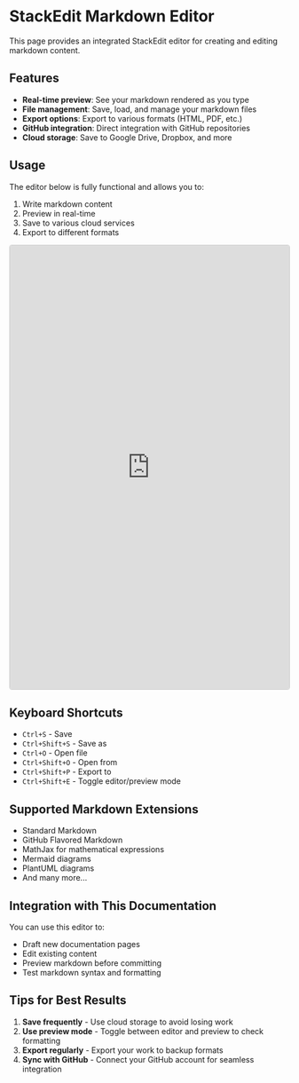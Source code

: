 # StackEdit Markdown Editor

This page provides an integrated StackEdit editor for creating and editing markdown content.

## Features

- **Real-time preview**: See your markdown rendered as you type
- **File management**: Save, load, and manage your markdown files
- **Export options**: Export to various formats (HTML, PDF, etc.)
- **GitHub integration**: Direct integration with GitHub repositories
- **Cloud storage**: Save to Google Drive, Dropbox, and more

## Usage

The editor below is fully functional and allows you to:
1. Write markdown content
2. Preview in real-time
3. Save to various cloud services
4. Export to different formats

<div style="width: 100%; height: 800px; border: 1px solid #ccc; border-radius: 4px;">
    <iframe src="https://stackedit.io/app#" 
            style="width: 100%; height: 100%; border: none; border-radius: 4px;"
            title="StackEdit Markdown Editor"
            allowfullscreen>
    </iframe>
</div>

## Keyboard Shortcuts

- `Ctrl+S` - Save
- `Ctrl+Shift+S` - Save as
- `Ctrl+O` - Open file
- `Ctrl+Shift+O` - Open from
- `Ctrl+Shift+P` - Export to
- `Ctrl+Shift+E` - Toggle editor/preview mode

## Supported Markdown Extensions

- Standard Markdown
- GitHub Flavored Markdown
- MathJax for mathematical expressions
- Mermaid diagrams
- PlantUML diagrams
- And many more...

## Integration with This Documentation

You can use this editor to:
- Draft new documentation pages
- Edit existing content
- Preview markdown before committing
- Test markdown syntax and formatting

## Tips for Best Results

1. **Save frequently** - Use cloud storage to avoid losing work
2. **Use preview mode** - Toggle between editor and preview to check formatting
3. **Export regularly** - Export your work to backup formats
4. **Sync with GitHub** - Connect your GitHub account for seamless integration
